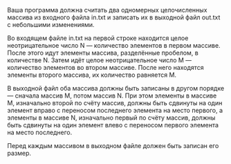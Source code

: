 Ваша программа должна считать два одномерных целочисленных массива из входного файла in.txt и записать их в выходной файл out.txt с небольшими изменениями.

Во входящем файле in.txt на первой строке находится целое неотрицательное число N — количество элементов в первом массиве. 
После этого идут элементы массива, разделённые пробелом, в количестве N. Затем идёт целое неотрицательное число M — количество элементов во втором массиве.
После него находятся элементы второго массива, их количество равняется M.

В выходной файл оба массива должны быть записаны в другом порядке — сначала массив M, потом массив N. 
При этом элементы в массиве M, изначально второй по счёту массив, должны быть сдвинуты на один элемент вправо с переносом последнего элемента на место первого, 
а элементы в массиве N, изначально первый по счёту массив, должны быть сдвинуты на один элемент влево с переносом первого элемента на место последнего.

Перед каждым массивом в выходном файле должен быть записан его размер.